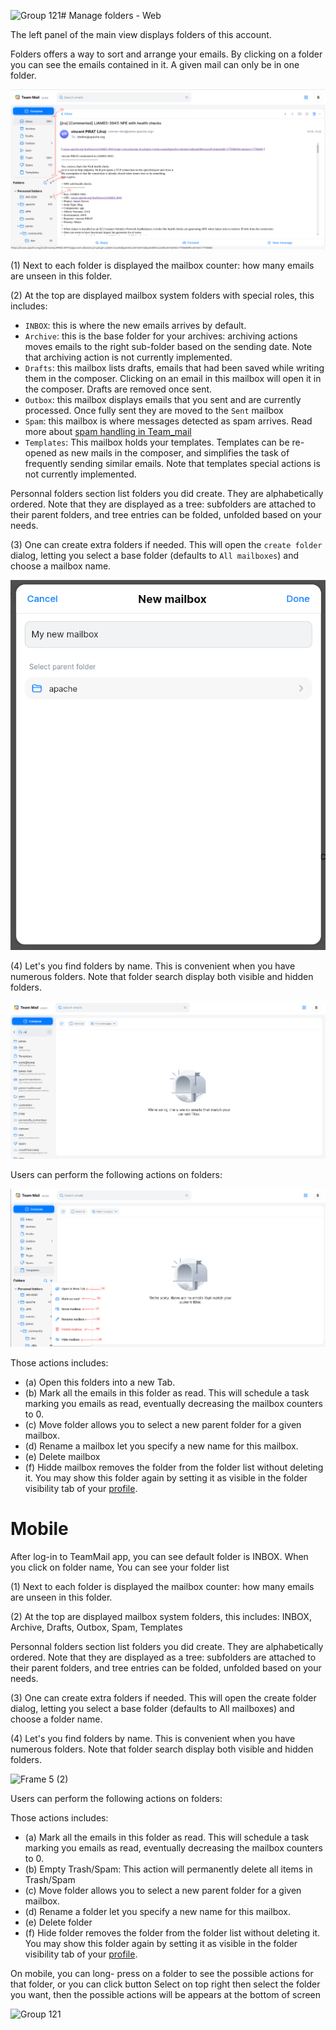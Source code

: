 ![Group 121](https://github.com/linagora/tmail-flutter/assets/68209176/583bc92d-eb2f-4c5c-9cdf-0529eb8b8fa7)# Manage folders - Web 

The left panel of the main view displays folders of this account.

Folders offers a way to sort and arrange your emails. By clicking on a folder you can see the emails contained in it. A given mail
can only be in one folder.

![Folder panel](images/folders.png)

(1) Next to each folder is displayed the mailbox counter: how many emails are unseen in this folder.

(2) At the top are displayed mailbox system folders with special roles, this includes:

 - `INBOX`: this is where the new emails arrives by default.
 - `Archive`: this is the base folder for your archives: archiving actions moves emails to the right sub-folder based on the sending date. Note that archiving action is not currently implemented.
 - `Drafts`: this mailbox lists drafts, emails that had been saved while writing them in the composer. Clicking on an email in this mailbox
will open it in the composer. Drafts are removed once sent.
 - `Outbox`: this mailbox displays emails that you sent and are currently processed. Once fully sent they are moved to the `Sent` mailbox
 - `Spam`: this mailbox is where messages detected as spam arrives. Read more about [spam handling in Team_mail](anti-spam.md)
 - `Templates`: This mailbox holds your templates. Templates can be re-opened as new mails in the composer, and simplifies the task of frequently sending similar emails. Note that templates special
actions is not currently implemented.

Personnal folders section list folders you did create. They are alphabetically ordered. Note that they are displayed as a tree: subfolders are attached to their parent folders, and tree entries can
be folded, unfolded based on your needs.

(3) One can create extra folders if needed. This will open the `create folder` dialog, letting you select a base folder (defaults to `All mailboxes`) and choose a mailbox name.

![Create mailbox dialog](images/create-folder.png)

(4) Let's you find folders by name. This is convenient when you have numerous folders. Note that folder search display both visible and hidden folders.

![Folder search](images/folder-search.png)

Users can perform the following actions on folders:

![Folder actions](images/folder-actions.png)

Those actions includes:

 - (a) Open this folders into a new Tab. 
 - (b) Mark all the emails in this folder as read. This will schedule a task marking you emails as read, eventually decreasing the mailbox counters to 0.
 - (c) Move folder allows you to select a new parent folder for a given mailbox.
 - (d) Rename a mailbox let you specify a new name for this mailbox.
 - (e) Delete mailbox
 - (f) Hidde mailbox removes the folder from the folder list without deleting it. You may show this folder again by setting it as visible in the folder visibility tab of your [profile](profile.md).

# Mobile

After log-in to TeamMail app, you can see default folder is INBOX. When you click on folder name, You can see your folder list 

(1) Next to each folder is displayed the mailbox counter: how many emails are unseen in this folder.

(2) At the top are displayed mailbox system folders, this includes: INBOX, Archive, Drafts, Outbox, Spam, Templates

Personnal folders section list folders you did create. They are alphabetically ordered. Note that they are displayed as a tree: subfolders are attached to their parent folders, and tree entries can
be folded, unfolded based on your needs.


(3) One can create extra folders if needed. This will open the create folder dialog, letting you select a base folder (defaults to All mailboxes) and choose a folder name.


(4) Let's you find folders by name. This is convenient when you have numerous folders. Note that folder search display both visible and hidden folders.

![Frame 5 (2)](https://github.com/linagora/tmail-flutter/assets/68209176/689b9b0c-7b90-408c-a7d8-cdddec55b0e8)


Users can perform the following actions on folders:


Those actions includes:

 - (a) Mark all the emails in this folder as read. This will schedule a task marking you emails as read, eventually decreasing the mailbox counters to 0.
 - (b) Empty Trash/Spam: This action will permanently delete all items in Trash/Spam
 - (c) Move folder allows you to select a new parent folder for a given mailbox.
 - (d) Rename a folder let you specify a new name for this mailbox.
 - (e) Delete folder
 - (f) Hide folder removes the folder from the folder list without deleting it. You may show this folder again by setting it as visible in the folder visibility tab of your [profile](profile.md).

On mobile, you can long- press on a folder to see the possible actions for that folder, or you can click button Select on top right then select the folder you want, then the possible actions will be appears at the bottom of screen 

![Group 121](https://github.com/linagora/tmail-flutter/assets/68209176/09b7f4fa-0855-4e20-ba51-843a85e07bad)

